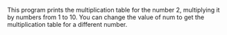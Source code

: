 This program prints the multiplication table for the number 2, multiplying it by numbers from 1 to 10. You can change the value of num to get the multiplication table for a different number.
